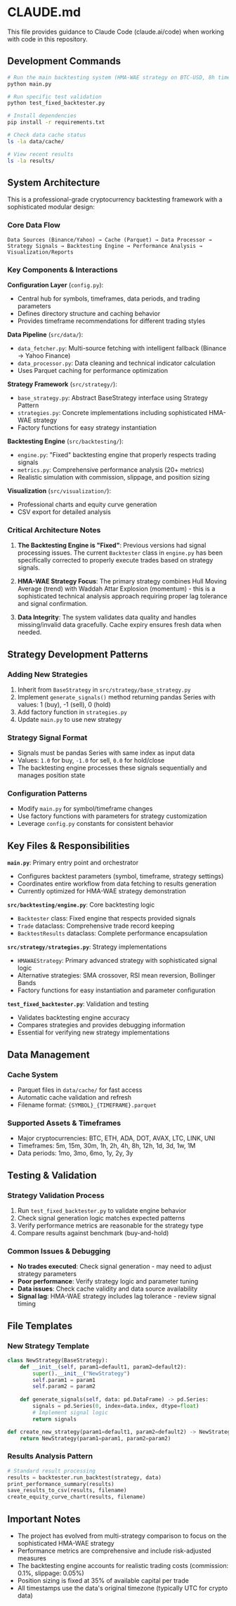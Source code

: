 # CLAUDE.md

This file provides guidance to Claude Code (claude.ai/code) when working with code in this repository.

## Development Commands

```bash
# Run the main backtesting system (HMA-WAE strategy on BTC-USD, 8h timeframe)
python main.py

# Run specific test validation
python test_fixed_backtester.py

# Install dependencies
pip install -r requirements.txt

# Check data cache status
ls -la data/cache/

# View recent results
ls -la results/
```

## System Architecture

This is a professional-grade cryptocurrency backtesting framework with a sophisticated modular design:

### Core Data Flow
```
Data Sources (Binance/Yahoo) → Cache (Parquet) → Data Processor → Strategy Signals → Backtesting Engine → Performance Analysis → Visualization/Reports
```

### Key Components & Interactions

**Configuration Layer** (`config.py`):
- Central hub for symbols, timeframes, data periods, and trading parameters
- Defines directory structure and caching behavior
- Provides timeframe recommendations for different trading styles

**Data Pipeline** (`src/data/`):
- `data_fetcher.py`: Multi-source fetching with intelligent fallback (Binance → Yahoo Finance)
- `data_processor.py`: Data cleaning and technical indicator calculation
- Uses Parquet caching for performance optimization

**Strategy Framework** (`src/strategy/`):
- `base_strategy.py`: Abstract BaseStrategy interface using Strategy Pattern
- `strategies.py`: Concrete implementations including sophisticated HMA-WAE strategy
- Factory functions for easy strategy instantiation

**Backtesting Engine** (`src/backtesting/`):
- `engine.py`: "Fixed" backtesting engine that properly respects trading signals
- `metrics.py`: Comprehensive performance analysis (20+ metrics)
- Realistic simulation with commission, slippage, and position sizing

**Visualization** (`src/visualization/`):
- Professional charts and equity curve generation
- CSV export for detailed analysis

### Critical Architecture Notes

1. **The Backtesting Engine is "Fixed"**: Previous versions had signal processing issues. The current `Backtester` class in `engine.py` has been specifically corrected to properly execute trades based on strategy signals.

2. **HMA-WAE Strategy Focus**: The primary strategy combines Hull Moving Average (trend) with Waddah Attar Explosion (momentum) - this is a sophisticated technical analysis approach requiring proper lag tolerance and signal confirmation.

3. **Data Integrity**: The system validates data quality and handles missing/invalid data gracefully. Cache expiry ensures fresh data when needed.

## Strategy Development Patterns

### Adding New Strategies
1. Inherit from `BaseStrategy` in `src/strategy/base_strategy.py`
2. Implement `generate_signals()` method returning pandas Series with values: 1 (buy), -1 (sell), 0 (hold)
3. Add factory function in `strategies.py`
4. Update `main.py` to use new strategy

### Strategy Signal Format
- Signals must be pandas Series with same index as input data
- Values: `1.0` for buy, `-1.0` for sell, `0.0` for hold/close
- The backtesting engine processes these signals sequentially and manages position state

### Configuration Patterns
- Modify `main.py` for symbol/timeframe changes
- Use factory functions with parameters for strategy customization
- Leverage `config.py` constants for consistent behavior

## Key Files & Responsibilities

**`main.py`**: Primary entry point and orchestrator
- Configures backtest parameters (symbol, timeframe, strategy settings)
- Coordinates entire workflow from data fetching to results generation
- Currently optimized for HMA-WAE strategy demonstration

**`src/backtesting/engine.py`**: Core backtesting logic
- `Backtester` class: Fixed engine that respects provided signals
- `Trade` dataclass: Comprehensive trade record keeping
- `BacktestResults` dataclass: Complete performance encapsulation

**`src/strategy/strategies.py`**: Strategy implementations
- `HMAWAEStrategy`: Primary advanced strategy with sophisticated signal logic
- Alternative strategies: SMA crossover, RSI mean reversion, Bollinger Bands
- Factory functions for easy instantiation and parameter configuration

**`test_fixed_backtester.py`**: Validation and testing
- Validates backtesting engine accuracy
- Compares strategies and provides debugging information
- Essential for verifying new strategy implementations

## Data Management

### Cache System
- Parquet files in `data/cache/` for fast access
- Automatic cache validation and refresh
- Filename format: `{SYMBOL}_{TIMEFRAME}.parquet`

### Supported Assets & Timeframes
- Major cryptocurrencies: BTC, ETH, ADA, DOT, AVAX, LTC, LINK, UNI
- Timeframes: 5m, 15m, 30m, 1h, 2h, 4h, 8h, 12h, 1d, 3d, 1w, 1M
- Data periods: 1mo, 3mo, 6mo, 1y, 2y, 3y

## Testing & Validation

### Strategy Validation Process
1. Run `test_fixed_backtester.py` to validate engine behavior
2. Check signal generation logic matches expected patterns
3. Verify performance metrics are reasonable for the strategy type
4. Compare results against benchmark (buy-and-hold)

### Common Issues & Debugging
- **No trades executed**: Check signal generation - may need to adjust strategy parameters
- **Poor performance**: Verify strategy logic and parameter tuning
- **Data issues**: Check cache validity and data source availability
- **Signal lag**: HMA-WAE strategy includes lag tolerance - review signal timing

## File Templates

### New Strategy Template
```python
class NewStrategy(BaseStrategy):
    def __init__(self, param1=default1, param2=default2):
        super().__init__("NewStrategy")
        self.param1 = param1
        self.param2 = param2
    
    def generate_signals(self, data: pd.DataFrame) -> pd.Series:
        signals = pd.Series(0, index=data.index, dtype=float)
        # Implement signal logic
        return signals

def create_new_strategy(param1=default1, param2=default2) -> NewStrategy:
    return NewStrategy(param1=param1, param2=param2)
```

### Results Analysis Pattern
```python
# Standard result processing
results = backtester.run_backtest(strategy, data)
print_performance_summary(results)
save_results_to_csv(results, filename)
create_equity_curve_chart(results, filename)
```

## Important Notes

- The project has evolved from multi-strategy comparison to focus on the sophisticated HMA-WAE strategy
- Performance metrics are comprehensive and include risk-adjusted measures
- The backtesting engine accounts for realistic trading costs (commission: 0.1%, slippage: 0.05%)
- Position sizing is fixed at 35% of available capital per trade
- All timestamps use the data's original timezone (typically UTC for crypto data)